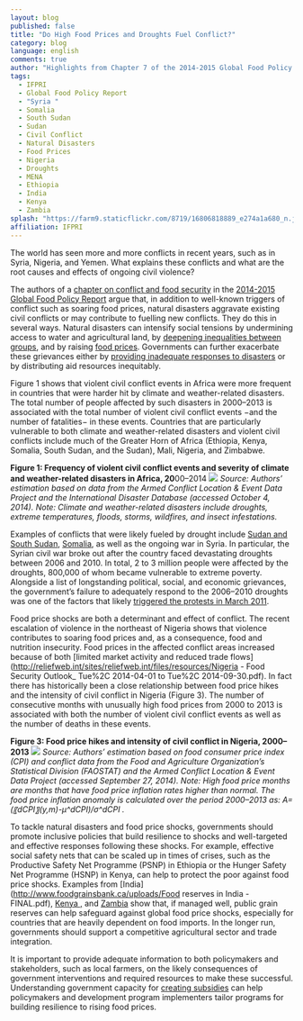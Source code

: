 ```yaml
---
layout: blog
published: false
title: "Do High Food Prices and Droughts Fuel Conflict?"
category: blog
language: english
comments: true
author: "Highlights from Chapter 7 of the 2014-2015 Global Food Policy Report - By Jacopo Bordignon"
tags: 
  - IFPRI
  - Global Food Policy Report
  - "Syria "
  - Somalia
  - South Sudan
  - Sudan
  - Civil Conflict
  - Natural Disasters
  - Food Prices
  - Nigeria
  - Droughts
  - MENA
  - Ethiopia
  - India
  - Kenya
  - Zambia
splash: "https://farm9.staticflickr.com/8719/16806818889_e274a1a680_n.jpg"
affiliation: IFPRI
---
```


The world has seen more and more conflicts in recent years, such as in Syria, Nigeria, and Yemen. What explains these conflicts and what are the root causes and effects of ongoing civil violence?

The authors of a [chapter on conflict and food security](http://www.ifpri.org/sites/default/files/publications/gfpr20142015_ch07.pdf) in the [2014-2015 Global Food Policy Report](http://www.ifpri.org/publication/2014-2015-global-food-policy-report) argue that, in addition to well-known triggers of conflict such as soaring food prices, natural disasters aggravate existing civil conflicts or may contribute to fuelling new conflicts. They do this in several ways. Natural disasters can intensify social tensions by undermining access to water and agricultural land, by [deepening inequalities between groups](http://www.odi.org/sites/odi.org.uk/files/odi-assets/publications-opinion-files/8228.pdf), and by raising [food prices](http://ajae.oxfordjournals.org/content/early/2014/03/25/ajae.aau010). Governments can further exacerbate these grievances either by [providing inadequate responses to disasters](http://www.odi.org/sites/odi.org.uk/files/odi-assets/publications-opinion-files/8228.pdf) or by distributing aid resources inequitably.

Figure 1 shows that violent civil conflict events in Africa were more frequent in countries that were harder hit by climate and weather-related disasters. The total number of people affected by such disasters in 2000–2013 is associated with the total number of violent civil conflict events −and the number of fatalities− in these events. Countries that are particularly vulnerable to both climate and weather-related disasters and violent civil conflicts include much of the Greater Horn of Africa (Ethiopia, Kenya, Somalia, South Sudan, and the Sudan), Mali, Nigeria, and Zimbabwe. 

**Figure 1: Frequency of violent civil conflict events and severity of climate and weather-related disasters in Africa, 20**00–2014
![](https://farm9.staticflickr.com/8728/16991722082_5d167d729a.jpg)
_Source: Authors’ estimation based on data from the Armed Conflict Location & Event Data Project and the International Disaster Database (accessed October 4, 2014).
Note: Climate and weather-related disasters include droughts, extreme temperatures, floods, storms, wildfires, and insect infestations._

Examples of conflicts that were likely fueled by drought include [Sudan and South Sudan](http://www.ifpri.org/sites/default/files/publications/ifpridp01276.pdf), [Somalia](http://www.ifpri.org/sites/default/files/publications/ifpridp01243.pdf), as well as the ongoing war in Syria. In particular, the Syrian civil war broke out after the country faced devastating droughts between 2006 and 2010. In total, 2 to 3 million people were affected by the droughts, 800,000 of whom became vulnerable to extreme poverty. Alongside a list of longstanding political, social, and economic grievances, the government’s failure to adequately respond to the 2006–2010 droughts was one of the factors that likely [triggered the protests in March 2011](https://blogs.commons.georgetown.edu/rochelledavis/files/francesca-de-chatel-drought-in-syria.pdf).  

Food price shocks are both a determinant and effect of conflict. The recent escalation of violence in the northeast of Nigeria shows that violence contributes to soaring food prices and, as a consequence, food and nutrition insecurity. Food prices in the affected conflict areas increased because of both [limited market activity and reduced trade flows](http://reliefweb.int/sites/reliefweb.int/files/resources/Nigeria - Food Security Outlook_ Tue%2C 2014-04-01 to Tue%2C 2014-09-30.pdf). In fact there has historically been a close relationship between food price hikes and the intensity of civil conflict in Nigeria (Figure 3). The number of consecutive months with unusually high food prices from 2000 to 2013 is associated with both the number of violent civil conflict events as well as the number of deaths in these events.

**Figure 3: Food price hikes and intensity of civil conflict in Nigeria, 2000–2013**
![](https://farm8.staticflickr.com/7601/16992226801_ef16abfe31.jpg)
_Source: Authors’ estimation based on food consumer price index (CPI) and conflict data from the Food and Agriculture Organization’s Statistical Division (FAOSTAT) and the Armed Conflict Location & Event Data Project (accessed September 27, 2014).
Note: High food price months are months that have food price inflation rates higher than normal. The food price inflation anomaly is calculated over the period 2000–2013 as: A=(〖dCPI〗(y,m)-μ^dCPI)/σ^dCPI ._


To tackle natural disasters and food price shocks, governments should promote inclusive policies that build resilience to shocks and well-targeted and effective responses following these shocks.  For example, effective social safety nets that can be scaled up in times of crises, such as the Productive Safety Net Programme (PSNP) in Ethiopia or the Hunger Safety Net Programme (HSNP) in Kenya, can help to protect the poor against food price shocks. Examples from [India](http://www.foodgrainsbank.ca/uploads/Food reserves in India - FINAL.pdf),       [Kenya  ,](http://fsg.afre.msu.edu/kenya/iaae_kenya_effects_ncpb_maize_policy.pdf) and   [Zambia](http://ageconsearch.umn.edu/bitstream/120771/2/wp60.pdf) show that, if managed well, public grain reserves can help safeguard against global food price shocks, especially for countries that are heavily dependent on food imports. In the longer run, governments should support a competitive agricultural sector and trade integration.

It is important to provide adequate information to both policymakers and stakeholders, such as local farmers, on the likely consequences of government interventions and required resources to make these successful. Understanding government capacity for [creating subsidies](http://arabspatial.org/) can help policymakers and development program implementers tailor programs for building resilience to rising food prices.